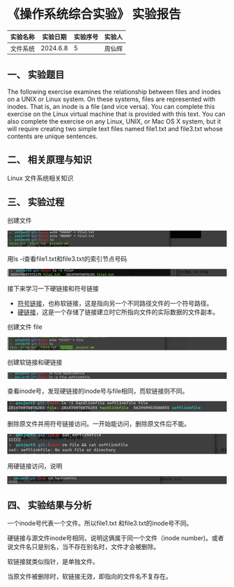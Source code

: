 # 《操作系统综合实验》 实验报告

| 实验名称 | 实验日期 | 实验序号 | 实验人 |
| -------- | -------- | -------- | ------ |
| 文件系统 | 2024.6.8 | 5        | 周仙辉 |

##  一、  实验题目

The following exercise examines the relationship between files and inodes on a UNIX or Linux system. On these systems, files are represented with inodes. That is, an inode is a file (and vice versa). You can complete this exercise on the Linux virtual machine that is provided with this text. You can also complete the exercise on any Linux, UNIX, or Mac OS X system, but it will require creating two simple text files named file1.txt and file3.txt whose contents are unique sentences.

## 二、  相关原理与知识

Linux 文件系统相关知识

## 三、  实验过程

创建文件

![image-20240615201933666](project/image-20240615201933666.png)

用ls -i查看file1.txt和file3.txt的索引节点号码

![image-20240615202831252](project/image-20240615202831252.png)

接下来学习一下硬链接和符号链接

- [符号链接](https://zh.wikipedia.org/wiki/符号链接)，也称软链接，这是指向另一个不同路径文件的一个符号路径。
- [硬链接](https://zh.wikipedia.org/wiki/硬链接)，这是一个存储了链接建立时它所指向文件的实际数据的文件副本。

创建文件 file

![image-20240615203332499](project/image-20240615203332499.png)

创建软链接和硬链接

![image-20240615203551211](project/image-20240615203551211.png)

查看inode号，发现硬链接的inode号与file相同，而软链接则不同。

![image-20240615204239409](project/image-20240615204239409.png)

删除原文件并用符号链接访问。一开始能访问，删除原文件后不能。

![image-20240615203658218](project/image-20240615203658218.png)

用硬链接访问，说明

![image-20240615203724163](project/image-20240615203724163.png)

## 四、  实验结果与分析

一个inode号代表一个文件。所以file1.txt 和file3.txt的inode号不同。

硬链接与源文件inode号相同，说明这俩属于同一个文件（inode number)。或者说文件名只是别名，当不存在别名时，文件才会被删除。

软链接就类似指针，是单独文件。

当原文件被删除时，软链接无效，即指向的文件名不复存在。



